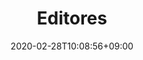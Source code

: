 ---
title: "Editores"
date: 2020-02-28T10:08:56+09:00
description: "Configurações e plugins"
draft: false
collapsible: true
weight: 1
---